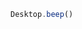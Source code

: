 <!--TITLE:Desktop.beep()-->
<!--ABOUT:Upspark's Desktop API module.-->

```javascript
Desktop.beep()
```